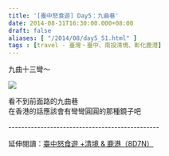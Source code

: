```yaml
---
title: '[臺中怒食遊] Day5：九曲巷'
date: 2014-08-31T16:30:00.000+08:00
draft: false
aliases: [ "/2014/08/day5_51.html" ]
tags : [travel - 臺灣・臺中、南投清境、彰化鹿港]
---
```


九曲十三彎～  

![](/images/taichung5s.jpg)

看不到前面路的九曲巷    
在香港的話應該會有彎彎圓圓的那種鏡子吧  
  
\-----------------------------------------------  
  
延伸閱讀：[臺中怒食遊 +清境 & 鹿港（8D7N）](https://hidie.net/taichung8d7n/)
